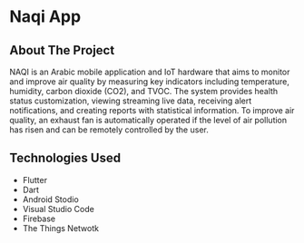 # Naqi App

## About The Project
NAQI is an Arabic mobile application and IoT hardware that aims to monitor and improve air quality by measuring key indicators including temperature, humidity, carbon dioxide (CO2), and TVOC. The system provides health status customization, viewing streaming live data, receiving alert notifications, and creating reports with statistical information. To improve air quality, an exhaust fan is automatically operated if the level of air pollution has risen and can be remotely controlled by the user.

## Technologies Used
- Flutter
- Dart
- Android Stodio
- Visual Studio Code
- Firebase
- The Things Netwotk






